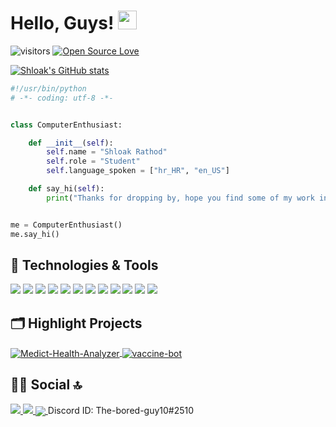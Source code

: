 
 # Hello, Guys! <img src="https://raw.githubusercontent.com/MartinHeinz/MartinHeinz/master/wave.gif" width="30px">

![visitors](https://visitor-badge.laobi.icu/badge?page_id=zhenye-na.zhenye-na)
[![Open Source Love](https://badges.frapsoft.com/os/v1/open-source.svg?v=102)](https://github.com/ellerbrock/open-source-badge/)

 
[![Shloak's GitHub stats](https://github-readme-stats.vercel.app/api?username=shloakr&theme=dark)](https://github.com/anuraghazra/github-readme-stats)


```python
#!/usr/bin/python
# -*- coding: utf-8 -*-


class ComputerEnthusiast:

    def __init__(self):
        self.name = "Shloak Rathod"
        self.role = "Student"
        self.language_spoken = ["hr_HR", "en_US"]

    def say_hi(self):
        print("Thanks for dropping by, hope you find some of my work interesting. Feel free to contact me!")


me = ComputerEnthusiast()
me.say_hi()
```

## 🔧 Technologies & Tools


![](https://img.shields.io/badge/Shell_Script-121011?style=for-the-badge&logo=gnu-bash&logoColor=white)
![](https://img.shields.io/badge/Python-3776AB?style=for-the-badge&logo=python&logoColor=white)
![](https://img.shields.io/badge/HTML5-E34F26?style=for-the-badge&logo=html5&logoColor=white)
![](https://img.shields.io/badge/CSS3-1572B6?style=for-the-badge&logo=css3&logoColor=white)
![](https://img.shields.io/badge/JavaScript-323330?style=for-the-badge&logo=javascript&logoColor=F7DF1E)
![](https://img.shields.io/badge/Linux-FCC624?style=for-the-badge&logo=linux&logoColor=black)
![](https://img.shields.io/badge/Visual_Studio_Code-0078D4?style=for-the-badge&logo=visual%20studio%20code&logoColor=white)
![](https://img.shields.io/badge/Adobe%20Photoshop-31A8FF?style=for-the-badge&logo=Adobe%20Photoshop&logoColor=black)
![](https://img.shields.io/badge/Flask-000000?style=for-the-badge&logo=flask&logoColor=white)
![](https://img.shields.io/badge/Angular-DD0031?style=for-the-badge&logo=angular&logoColor=white)
![](https://img.shields.io/badge/Nginx-009639?style=for-the-badge&logo=nginx&logoColor=white)
![](https://img.shields.io/badge/Heroku-430098?style=for-the-badge&logo=heroku&logoColor=white)


## 🗂️ Highlight Projects


<a href="https://github.com/shloakr/Medict-Health-Analyzer">
  <img align="center" src="https://github-readme-stats.vercel.app/api/pin/?username=shloakr&repo=Medict-Health-Analyzer&show_icons=true&line_height=27&title_color=6aa6f8&text_color=8a919a&icon_color=6aa6f8&bg_color=22272e" alt="Medict-Health-Analyzer" />
</a>

<a href="https://github.com/shloakr/vaccine-bot">
  <img align="center" src="https://github-readme-stats.vercel.app/api/pin/?username=shloakr&repo=vaccine-bot&show_icons=true&line_height=27&title_color=6aa6f8&text_color=8a919a&icon_color=6aa6f8&bg_color=22272e" alt="vaccine-bot" />
</a>


## 👨👩 Social 🔝


<a href="http://linkedin.com/in/shloak-rathod-0bb7531b0">
  <imgsrc="https://img.shields.io/badge/LinkedIn-0077B5?style=for-the-badge&logo=linkedin&logoColor=white"/>
</a>
<a href="https://github.com/shloakr">
  <img src="https://img.shields.io/badge/GitHub-100000?style=for-the-badge&logo=github&logoColor=white"/>
</a>
<a href="mailto:shloakrathod1@gmail.com">
  <img src="https://img.shields.io/badge/Gmail-D14836?style=for-the-badge&logo=gmail&logoColor=white"/>
</a>
<a href="#">
 <img align="center" src="https://img.shields.io/badge/Discord-7289DA?style=for-the-badge&logo=discord&logoColor=white"/>
</a>
Discord ID: The-bored-guy10#2510


<!--
**shloakr/shloakr** is a ✨ _special_ ✨ repository because its `README.md` (this file) appears on your GitHub profile.

Here are some ideas to get you started:

- 🔭 I’m currently working on ...
- 🌱 I’m currently learning ...
- 👯 I’m looking to collaborate on ...
- 🤔 I’m looking for help with ...
- 💬 Ask me about ...
- 📫 How to reach me: ...
- 😄 Pronouns: ...
- ⚡ Fun fact: ...
-->
